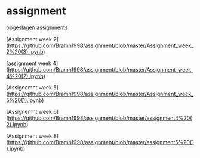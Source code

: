 # assignment
opgeslagen assignments

[Assignment week 2] (https://github.com/Bramh1998/assignment/blob/master/Assignment_week_2%20(3).ipynb)

[assignment week 4] (https://github.com/Bramh1998/assignment/blob/master/Assignment_week_4%20(2).ipynb)

[Assignemnt week 5] (https://github.com/Bramh1998/assignment/blob/master/Assignment_week_5%20(1).ipynb)

[Assignemnt week 6] (https://github.com/Bramh1998/assignment/blob/master/assignment4%20(2).ipynb)

[Assignment week 8] (https://github.com/Bramh1998/assignment/blob/master/assignment5%20(1).ipynb)
